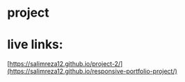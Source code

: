 # project
# live links:
[https://salimreza12.github.io/project-2/](https://salimreza12.github.io/responsive-portfolio-project/)
